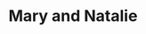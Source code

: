 ---
url: https://prdwebappstorage.blob.core.windows.net/kansaspattons/images/gallery-2009-10-18/img58423.jpg
index: 3
title: Mary and Natalie
---